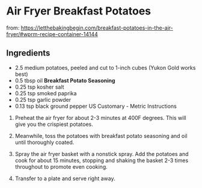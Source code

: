# Air Fryer Breakfast Potatoes

from: https://letthebakingbegin.com/breakfast-potatoes-in-the-air-fryer/#wprm-recipe-container-14144

## Ingredients

- 2.5 medium potatoes, peeled and cut to 1-inch cubes (Yukon Gold works best)
- 0.5 tbsp oil
  **Breakfast Potato Seasoning**
- 0.25 tsp kosher salt
- 0.25 tsp smoked paprika
- 0.25 tsp garlic powder
- 0.13 tsp black ground pepper
  US Customary - Metric
  Instructions

1. Preheat the air fryer for about 2-3 minutes at 400F degrees. This will give you the crispiest potatoes.

2. Meanwhile, toss the potatoes with breakfast potato seasoning and oil until thoroughly coated.

3. Spray the air fryer basket with a nonstick spray. Add the potatoes and cook for about 15 minutes, stopping and shaking the basket 2-3 times throughout to promote even cooking.

4. Transfer to a plate and serve right away.
